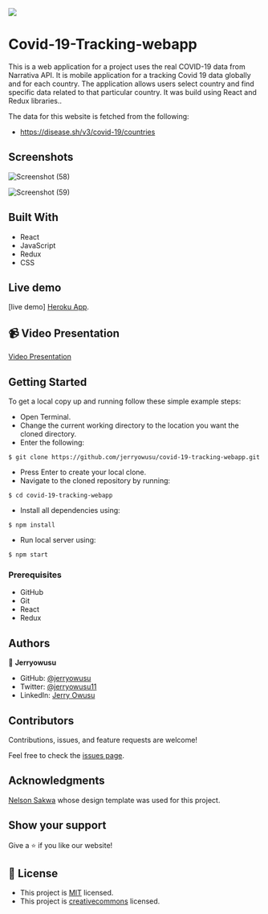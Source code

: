 ![](https://img.shields.io/badge/Microverse-blueviolet)

# Covid-19-Tracking-webapp

This is a web application for a project uses the real COVID-19 data from Narrativa API. It is mobile application for a tracking Covid 19 data globally and for each country. The application allows users select country and find specific data related to that particular country. It was build using React and Redux libraries..

The data for this website is fetched from the following:
- https://disease.sh/v3/covid-19/countries

## Screenshots
![Screenshot (58)](https://user-images.githubusercontent.com/65233860/163498406-4a16b80b-36a8-4054-9144-d9c6e9c041d2.png)

![Screenshot (59)](https://user-images.githubusercontent.com/65233860/163498542-cfabbcd1-91f1-41a7-b1f0-7af0a49624ef.png)

## Built With

- React
- JavaScript
- Redux
- CSS

## Live demo

[live demo] [Heroku App](https://jcovid-19-tracker-app.herokuapp.com/).

## 📹 Video Presentation
[Video Presentation](https://www.loom.com/share/0c110c5e2bb3412aa7ddfe22c227ab60)

## Getting Started

To get a local copy up and running follow these simple example steps:
- Open Terminal.
- Change the current working directory to the location you want the cloned directory.
- Enter the following:
```
$ git clone https://github.com/jerryowusu/covid-19-tracking-webapp.git
```
- Press Enter to create your local clone.
- Navigate to the cloned repository by running:
```
$ cd covid-19-tracking-webapp
```
- Install all dependencies using:
``` 
$ npm install
```
- Run local server using:
``` 
$ npm start
```

### Prerequisites
- GitHub
- Git
- React
- Redux


## Authors

👤 **Jerryowusu**

- GitHub: [@jerryowusu](https://github.com/jerryowusu)
- Twitter: [@jerryowusu11](https://twitter.com/jerryowusu11)
- LinkedIn: [Jerry Owusu](https://www.linkedin.com/in/jerry-owusu)

## Contributors

Contributions, issues, and feature requests are welcome!

Feel free to check the [issues page](https://github.com/jerryowusu/covid-19-tracking-webapp/issues).

## Acknowledgments

[Nelson Sakwa](https://www.behance.net/gallery/31579789/Ballhead-App-(Free-PSDs)) whose design template was used for this project.

## Show your support

Give a ⭐️ if you like our website!

## 📝 License

- This project is [MIT](./LICENSE) licensed.
- This project is [creativecommons](https://creativecommons.org/licenses/by-nc/4.0/) licensed.
